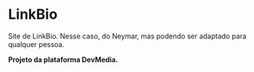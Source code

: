 # LinkBio
Site de LinkBio. Nesse caso, do Neymar, mas podendo ser adaptado para qualquer pessoa.

**Projeto da plataforma DevMedia.**
